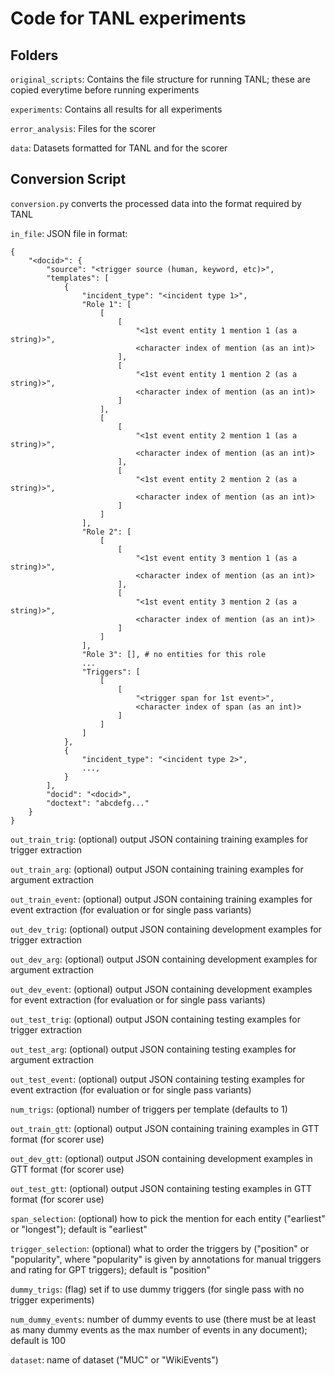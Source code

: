 # Code for TANL experiments

## Folders
`original_scripts`: Contains the file structure for running TANL; these are copied
everytime before running experiments

`experiments`: Contains all results for all experiments

`error_analysis`: Files for the scorer

`data`: Datasets formatted for TANL and for the scorer

## Conversion Script
`conversion.py` converts the processed data into the format required by TANL

`in_file`: JSON file in format:
```
{
    "<docid>": {
        "source": "<trigger source (human, keyword, etc)>",
        "templates": [
            {
                "incident_type": "<incident type 1>",
                "Role 1": [
                    [
                        [
                            "<1st event entity 1 mention 1 (as a string)>",
                            <character index of mention (as an int)>
                        ],
                        [
                            "<1st event entity 1 mention 2 (as a string)>",
                            <character index of mention (as an int)>
                        ]
                    ],
                    [
                        [
                            "<1st event entity 2 mention 1 (as a string)>",
                            <character index of mention (as an int)>
                        ],
                        [
                            "<1st event entity 2 mention 2 (as a string)>",
                            <character index of mention (as an int)>
                        ]
                    ]
                ],
                "Role 2": [
                    [
                        [
                            "<1st event entity 3 mention 1 (as a string)>",
                            <character index of mention (as an int)>
                        ],
                        [
                            "<1st event entity 3 mention 2 (as a string)>",
                            <character index of mention (as an int)>
                        ]
                    ]
                ],
                "Role 3": [], # no entities for this role
                ...
                "Triggers": [
                    [
                        [
                            "<trigger span for 1st event>",
                            <character index of span (as an int)>
                        ]
                    ]
                ]
            },
            {
                "incident_type": "<incident type 2>",
                ...,
            }
        ],
        "docid": "<docid>",
        "doctext": "abcdefg..."
    }
}
```

`out_train_trig`: (optional) output JSON containing training examples for trigger extraction

`out_train_arg`: (optional) output JSON containing training examples for argument extraction

`out_train_event`: (optional) output JSON containing training examples for event extraction (for evaluation or for single pass variants)

`out_dev_trig`: (optional) output JSON containing development examples for trigger extraction

`out_dev_arg`: (optional) output JSON containing development examples for argument extraction

`out_dev_event`: (optional) output JSON containing development examples for event extraction (for evaluation or for single pass variants)

`out_test_trig`: (optional) output JSON containing testing examples for trigger extraction

`out_test_arg`: (optional) output JSON containing testing examples for argument extraction

`out_test_event`: (optional) output JSON containing testing examples for event extraction (for evaluation or for single pass variants)

`num_trigs`: (optional) number of triggers per template (defaults to 1)

`out_train_gtt`: (optional) output JSON containing training examples in GTT format (for scorer use)

`out_dev_gtt`: (optional) output JSON containing development examples in GTT format (for scorer use)

`out_test_gtt`: (optional) output JSON containing testing examples in GTT format (for scorer use)

`span_selection`: (optional) how to pick the mention for each entity ("earliest" or "longest"); default is "earliest"

`trigger_selection`: (optional) what to order the triggers by ("position" or "popularity", where "popularity" is given by annotations for manual triggers and rating for GPT triggers); default is "position"

`dummy_trigs`: (flag) set if to use dummy triggers (for single pass with no trigger experiments)

`num_dummy_events`: number of dummy events to use (there must be at least as many dummy events as the max number of events in any document); default is 100

`dataset`: name of dataset ("MUC" or "WikiEvents")